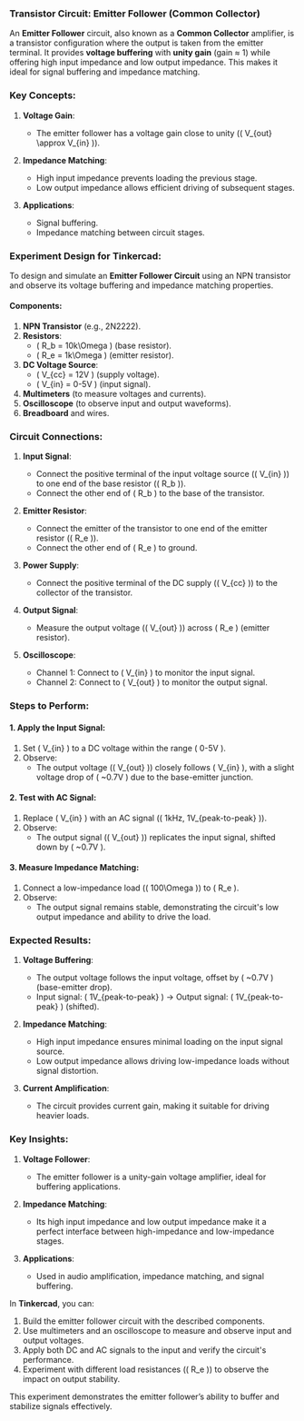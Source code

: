### **Transistor Circuit: Emitter Follower (Common Collector)**

An **Emitter Follower** circuit, also known as a **Common Collector** amplifier, is a transistor configuration where the output is taken from the emitter terminal. It provides **voltage buffering** with **unity gain** (gain ≈ 1) while offering high input impedance and low output impedance. This makes it ideal for signal buffering and impedance matching.

### **Key Concepts**:

1. **Voltage Gain**:
   - The emitter follower has a voltage gain close to unity (\( V_{out} \approx V_{in} \)).

2. **Impedance Matching**:
   - High input impedance prevents loading the previous stage.
   - Low output impedance allows efficient driving of subsequent stages.

3. **Applications**:
   - Signal buffering.
   - Impedance matching between circuit stages.

### **Experiment Design for Tinkercad**:

To design and simulate an **Emitter Follower Circuit** using an NPN transistor and observe its voltage buffering and impedance matching properties.

#### **Components**:
1. **NPN Transistor** (e.g., 2N2222).
2. **Resistors**:
   - \( R_b = 10k\Omega \) (base resistor).
   - \( R_e = 1k\Omega \) (emitter resistor).
3. **DC Voltage Source**:
   - \( V_{cc} = 12V \) (supply voltage).
   - \( V_{in} = 0-5V \) (input signal).
4. **Multimeters** (to measure voltages and currents).
5. **Oscilloscope** (to observe input and output waveforms).
6. **Breadboard** and wires.

### **Circuit Connections**:

1. **Input Signal**:
   - Connect the positive terminal of the input voltage source (\( V_{in} \)) to one end of the base resistor (\( R_b \)).
   - Connect the other end of \( R_b \) to the base of the transistor.

2. **Emitter Resistor**:
   - Connect the emitter of the transistor to one end of the emitter resistor (\( R_e \)).
   - Connect the other end of \( R_e \) to ground.

3. **Power Supply**:
   - Connect the positive terminal of the DC supply (\( V_{cc} \)) to the collector of the transistor.

4. **Output Signal**:
   - Measure the output voltage (\( V_{out} \)) across \( R_e \) (emitter resistor).

5. **Oscilloscope**:
   - Channel 1: Connect to \( V_{in} \) to monitor the input signal.
   - Channel 2: Connect to \( V_{out} \) to monitor the output signal.

### **Steps to Perform**:

#### **1. Apply the Input Signal**:
1. Set \( V_{in} \) to a DC voltage within the range \( 0-5V \).
2. Observe:
   - The output voltage (\( V_{out} \)) closely follows \( V_{in} \), with a slight voltage drop of \( ~0.7V \) due to the base-emitter junction.

#### **2. Test with AC Signal**:
1. Replace \( V_{in} \) with an AC signal (\( 1kHz, 1V_{peak-to-peak} \)).
2. Observe:
   - The output signal (\( V_{out} \)) replicates the input signal, shifted down by \( ~0.7V \).

#### **3. Measure Impedance Matching**:
1. Connect a low-impedance load (\( 100\Omega \)) to \( R_e \).
2. Observe:
   - The output signal remains stable, demonstrating the circuit's low output impedance and ability to drive the load.

### **Expected Results**:

1. **Voltage Buffering**:
   - The output voltage follows the input voltage, offset by \( ~0.7V \) (base-emitter drop).
   - Input signal: \( 1V_{peak-to-peak} \) → Output signal: \( 1V_{peak-to-peak} \) (shifted).

2. **Impedance Matching**:
   - High input impedance ensures minimal loading on the input signal source.
   - Low output impedance allows driving low-impedance loads without signal distortion.

3. **Current Amplification**:
   - The circuit provides current gain, making it suitable for driving heavier loads.

### **Key Insights**:

1. **Voltage Follower**:
   - The emitter follower is a unity-gain voltage amplifier, ideal for buffering applications.

2. **Impedance Matching**:
   - Its high input impedance and low output impedance make it a perfect interface between high-impedance and low-impedance stages.

3. **Applications**:
   - Used in audio amplification, impedance matching, and signal buffering.

In **Tinkercad**, you can:
1. Build the emitter follower circuit with the described components.
2. Use multimeters and an oscilloscope to measure and observe input and output voltages.
3. Apply both DC and AC signals to the input and verify the circuit's performance.
4. Experiment with different load resistances (\( R_e \)) to observe the impact on output stability.

This experiment demonstrates the emitter follower’s ability to buffer and stabilize signals effectively.
